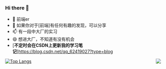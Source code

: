 
### **Hi there**  🌟

- 🌱 前端er
- 💬 如果你对于[前端]有任何有趣的发现，可以分享
- 📫 有一段中大厂的实习
- 😄 想进大厂，不知道有没有机会
- [**不定时会在CSDN上更新我的学习笔记**]https://blog.csdn.net/qq_62419027?type=blog
<img align="right" src="https://github-readme-stats.vercel.app/api?username=topulikeweb&show_icons=true&theme=radical&count_private&show_icons">

[![Top Langs](https://github-readme-stats.vercel.app/api/top-langs/?username=topulikeweb)](https://github.com/topulikeweb/github-readme-stats)

